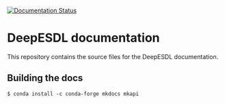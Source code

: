 [![Documentation Status](https://readthedocs.org/projects/deepesdl/badge/?version=latest)](https://deepesdl.readthedocs.io/en/latest/?badge=latest)

# DeepESDL documentation

This repository contains the source files for the DeepESDL documentation.


## Building the docs

    $ conda install -c conda-forge mkdocs mkapi